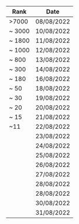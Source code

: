 
|Rank| Date |
|---------|--|
| >7000   |08/08/2022|
| ~ 3000   |10/08/2022|
| ~ 1800   |11/08/2022|
| ~ 1000   |12/08/2022|
| ~ 800   |13/08/2022|
| ~ 300   |14/08/2022|
| ~ 180   |16/08/2022|
| ~ 50   |18/08/2022|
| ~ 30   |19/08/2022|
| ~ 20   |20/08/2022|
| ~ 15   |21/08/2022|
|  ~11  |22/08/2022|
|    |23/08/2022|
|    |24/08/2022|
|    |25/08/2022|
|    |26/08/2022|
|    |27/08/2022|
|    |28/08/2022|
|    |28/08/2022|
|    |30/08/2022|
|    |31/08/2022|


